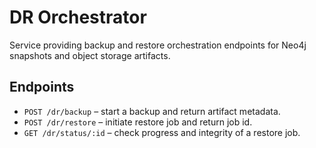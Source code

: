 # DR Orchestrator

Service providing backup and restore orchestration endpoints for Neo4j snapshots and object storage artifacts.

## Endpoints

- `POST /dr/backup` – start a backup and return artifact metadata.
- `POST /dr/restore` – initiate restore job and return job id.
- `GET /dr/status/:id` – check progress and integrity of a restore job.
